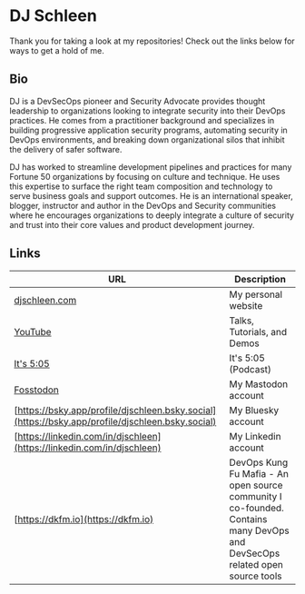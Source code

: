 # DJ Schleen

Thank you for taking a look at my repositories! Check out the links below for ways to get a hold of me.

## Bio

DJ is a DevSecOps pioneer and Security Advocate provides thought leadership to organizations looking to integrate security into their DevOps practices. He comes from a practitioner background and specializes in building progressive application security programs, automating security in DevOps environments, and breaking down organizational silos that inhibit the delivery of safer software.

DJ has worked to streamline development pipelines and practices for many Fortune 50 organizations by focusing on culture and technique. He uses this expertise to surface the right team composition and technology to serve business goals and support outcomes. He is an international speaker, blogger, instructor and author in the DevOps and Security communities where he encourages organizations to deeply integrate a culture of security and trust into their core values and product development journey.

## Links

| URL | Description |
|---|---|
|[djschleen.com](https://djschleen.com)|My personal website|
|[YouTube](https://www.youtube.com/channel/UCfpDFDoTA0hyjH2u6ol1ZZg)| Talks, Tutorials, and Demos|
|[It's 5:05](https://www.youtube.com/playlist?list=PLshKfNjSN3EmoKEvrxreh20-BIsXOE3m0)| It's 5:05 (Podcast)|
|[Fosstodon](https://fosstodon.com/@djschleen)|My Mastodon account|
|[https://bsky.app/profile/djschleen.bsky.social](https://bsky.app/profile/djschleen.bsky.social)|My Bluesky account|
|[https://linkedin.com/in/djschleen](https://linkedin.com/in/djschleen)|My Linkedin account|
|[https://dkfm.io](https://dkfm.io)|DevOps Kung Fu Mafia - An open source community I co-founded. Contains many DevOps and DevSecOps related open source tools|
